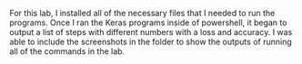 For this lab, I installed all of the necessary files that I needed to run the programs. Once I ran the Keras programs inside of powershell, it began to output a list of steps with different numbers with a loss and accuracy. I was able to include the screenshots in the folder to show the outputs of running all of the commands in the lab.
